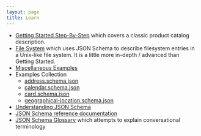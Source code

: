 ```yaml
---
layout: page
title: Learn
---
```


* [Getting Started Step-By-Step](./getting-started-step-by-step.md) which covers a classic product catalog description.
* [File System](./file-system.md) which uses JSON Schema to describe filesystem entries in a Unix-like file system. It is a little more in-depth / advanced than Getting Started.
* [Miscellaneous Examples](./miscellaneous-examples.md)
* Examples Collection
  * [address.schema.json](./examples/address.schema.json)
  * [calendar.schema.json](./examples/calendar.schema.json)
  * [card.schema.json](./examples/card.schema.json)
  * [geographical-location.schema.json](./examples/geographical-location.schema.json)
* [Understanding JSON Schema](/understanding-json-schema/)
* [JSON Schema reference documentation](https://www.learnjsonschema.com/)
* [JSON Schema Glossary](./glossary.md) which attempts to explain conversational terminology
